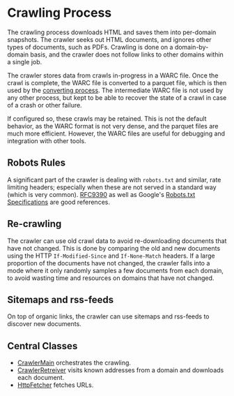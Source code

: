 # Crawling Process

The crawling process downloads HTML and saves them into per-domain snapshots.  The crawler seeks out HTML documents,
and ignores other types of documents, such as PDFs.  Crawling is done on a domain-by-domain basis, and the crawler
does not follow links to other domains within a single job.

The crawler stores data from crawls in-progress in a WARC file.  Once the crawl is complete, the WARC file is
converted to a parquet file, which is then used by the [converting process](../converting-process/).  The intermediate
WARC file is not used by any other process, but kept to be able to recover the state of a crawl in case of a crash or
other failure.

If configured so, these crawls may be retained.  This is not the default behavior, as the WARC format is not very dense,
and the parquet files are much more efficient.  However, the WARC files are useful for debugging and integration with
other tools.

## Robots Rules

A significant part of the crawler is dealing with `robots.txt` and similar, rate limiting headers; especially when these
are not served in a standard way (which is very common).  [RFC9390](https://www.rfc-editor.org/rfc/rfc9309.html) as well as Google's [Robots.txt Specifications](https://developers.google.com/search/docs/advanced/robots/robots_txt) are good references.

## Re-crawling

The crawler can use old crawl data to avoid re-downloading documents that have not changed.  This is done by
comparing the old and new documents using the HTTP `If-Modified-Since` and `If-None-Match` headers.  If a large
proportion of the documents have not changed, the crawler falls into a mode where it only randomly samples a few
documents from each domain, to avoid wasting time and resources on domains that have not changed.

## Sitemaps and rss-feeds

On top of organic links, the crawler can use sitemaps and rss-feeds to discover new documents.

## Central Classes

* [CrawlerMain](java/nu/marginalia/crawl/CrawlerMain.java) orchestrates the crawling.
* [CrawlerRetreiver](java/nu/marginalia/crawl/retreival/CrawlerRetreiver.java)
  visits known addresses from a domain and downloads each document.
* [HttpFetcher](java/nu/marginalia/crawl/retreival/fetcher/HttpFetcherImpl.java)
  fetches URLs.